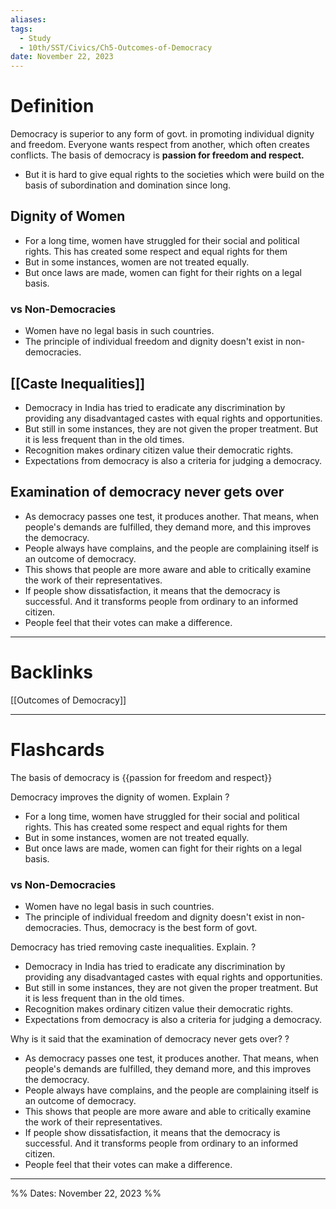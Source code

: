 ```yaml
---
aliases: 
tags:
  - Study
  - 10th/SST/Civics/Ch5-Outcomes-of-Democracy
date: November 22, 2023
---
```

# Definition
Democracy is superior to any form of govt. in promoting individual dignity and freedom. Everyone wants respect from another, which often creates conflicts.
The basis of democracy is **passion for freedom and respect.**
- But it is hard to give equal rights to the societies which were build on the basis of subordination and domination since long.
## Dignity of Women
- For a long time, women have struggled for their social and political rights. This has created some respect and equal rights for them
- But in some instances, women are not treated equally.
- But once laws are made, women can fight for their rights on a legal basis.
### vs Non-Democracies
- Women have no legal basis in such countries.
- The principle of individual freedom and dignity doesn't exist in non-democracies.
## [[Caste Inequalities]]
- Democracy in India has tried to eradicate any discrimination by providing any disadvantaged castes with equal rights and opportunities.
- But still in some instances, they are not given the proper treatment. But it is less frequent than in the old times.
- Recognition makes ordinary citizen value their democratic rights.
- Expectations from democracy is also a criteria for judging a democracy.
## Examination of democracy never gets over
- As democracy passes one test, it produces another. That means, when people's demands are fulfilled, they demand more, and this improves the democracy.
- People always have complains, and the people are complaining itself is an outcome of democracy.
- This shows that people are more aware and able to critically examine the work of their representatives.
- If people show dissatisfaction, it means that the democracy is successful. And it transforms people from ordinary to an informed citizen.
- People feel that their votes can make a difference. 


---
# Backlinks
[[Outcomes of Democracy]]

---
# Flashcards

The basis of democracy is {{passion for freedom and respect}}
<!--SR:!2024-03-10,70,260-->

Democracy improves the dignity of women. Explain
?
- For a long time, women have struggled for their social and political rights. This has created some respect and equal rights for them
- But in some instances, women are not treated equally.
- But once laws are made, women can fight for their rights on a legal basis.
### vs Non-Democracies
- Women have no legal basis in such countries.
- The principle of individual freedom and dignity doesn't exist in non-democracies.
Thus, democracy is the best form of govt.
<!--SR:!2024-06-23,125,262-->

Democracy has tried removing caste inequalities. Explain.
?
- Democracy in India has tried to eradicate any discrimination by providing any disadvantaged castes with equal rights and opportunities.
- But still in some instances, they are not given the proper treatment. But it is less frequent than in the old times.
- Recognition makes ordinary citizen value their democratic rights.
- Expectations from democracy is also a criteria for judging a democracy.
<!--SR:!2024-03-23,18,240-->

Why is it said that the examination of democracy never gets over?
?
- As democracy passes one test, it produces another. That means, when people's demands are fulfilled, they demand more, and this improves the democracy.
- People always have complains, and the people are complaining itself is an outcome of democracy.
- This shows that people are more aware and able to critically examine the work of their representatives.
- If people show dissatisfaction, it means that the democracy is successful. And it transforms people from ordinary to an informed citizen.
- People feel that their votes can make a difference.
<!--SR:!2024-04-15,56,207--> 

---

%%
Dates: November 22, 2023
%%